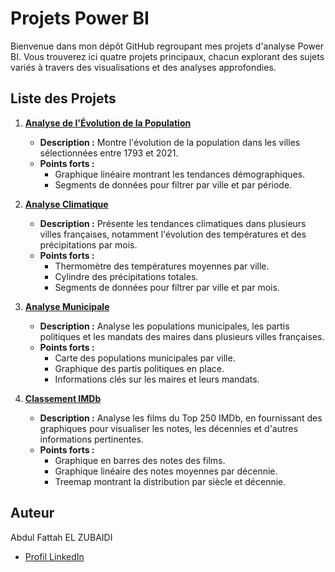 # Projets Power BI

Bienvenue dans mon dépôt GitHub regroupant mes projets d'analyse Power BI. Vous trouverez ici quatre projets principaux, chacun explorant des sujets variés à travers des visualisations et des analyses approfondies.

## Liste des Projets

1. **[Analyse de l'Évolution de la Population](./analyse-evolution-population/README.md)**
   - **Description :** Montre l'évolution de la population dans les villes sélectionnées entre 1793 et 2021.
   - **Points forts :**
     - Graphique linéaire montrant les tendances démographiques.
     - Segments de données pour filtrer par ville et par période.

2. **[Analyse Climatique](./analyse-climatique/README.md)**
   - **Description :** Présente les tendances climatiques dans plusieurs villes françaises, notamment l'évolution des températures et des précipitations par mois.
   - **Points forts :**
     - Thermomètre des températures moyennes par ville.
     - Cylindre des précipitations totales.
     - Segments de données pour filtrer par ville et par mois.

3. **[Analyse Municipale](./analyse-municipale/README.md)**
   - **Description :** Analyse les populations municipales, les partis politiques et les mandats des maires dans plusieurs villes françaises.
   - **Points forts :**
     - Carte des populations municipales par ville.
     - Graphique des partis politiques en place.
     - Informations clés sur les maires et leurs mandats.

4. **[Classement IMDb](./classement-imdb/README.md)**
   - **Description :** Analyse les films du Top 250 IMDb, en fournissant des graphiques pour visualiser les notes, les décennies et d'autres informations pertinentes.
   - **Points forts :**
     - Graphique en barres des notes des films.
     - Graphique linéaire des notes moyennes par décennie.
     - Treemap montrant la distribution par siècle et décennie.

## Auteur

Abdul Fattah EL ZUBAIDI

- [Profil LinkedIn](https://www.linkedin.com/in/abdul-fattah-el-zubaidi/)

